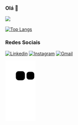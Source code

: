 ### Olá 👋

<div align=>
  <a href="https://github.com/lauansantana">
  <img height="138em" src="https://github-readme-stats.vercel.app/api?username=lauansantana&show_icons=true&theme=dracula&include_all_commits=true&count_private=true"/>
    
[![Top Langs](https://github-readme-stats.vercel.app/api/top-langs/?username=lauansantana&layout=compact&theme=dracula)](https://github.com/anuraghazra/github-readme-stats)

  
  

### Redes Sociais

[![Linkedin](https://img.shields.io/badge/LinkedIn-0077B5?style=for-the-badge&logo=linkedin&logoColor=white)](https://www.linkedin.com/in/lauan-santana-9491a3186/)
[![Instagram](https://img.shields.io/badge/Instagram-E4405F?style=for-the-badge&logo=instagram&logoColor=white)](https://www.instagram.com/lauansantana_/)
[![Gmail](https://img.shields.io/badge/Gmail-D14836?style=for-the-badge&logo=gmail&logoColor=white)](lauansantana2@gmail.com)

  ![Snake animation](https://github.com/rafaballerini/rafaballerini/blob/output/github-contribution-grid-snake.svg)
